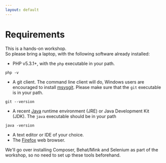 ```yaml
---
layout: default
---
```

# Requirements

This is a hands-on workshop.  
So please bring a laptop,  with the following software already installed:

* PHP v5.3.1+, with the `php` executable in your path.

```
php -v
```

* A git client. The command line client will do, Windows users are encouraged to install [msysgit](http://msysgit.github.io/). Please make sure that the `git` executable is in your path.

```
git --version
```

* A recent [Java](https://www.java.com/en/download/) runtime environment (JRE) or Java Development Kit (JDK). The `java` executable should be in your path

```
java -version
```

* A text editor or IDE of your choice.
* The [Firefox](http://www.mozilla.org/en-US/firefox/new/) web browser.

We'll go over installing Composer, Behat/Mink and Selenium as part of the workshop, so no need to set up these tools beforehand.
